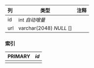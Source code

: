 | 列   | 类型                    | 注释 |
| :--- | ----------------------- | ---- |
| id   | int *自动增量*          |      |
| url  | varchar(2048) *NULL* [] |      |

### 索引

| PRIMARY | *id* |
| :------ | ---- |
|         |      |
